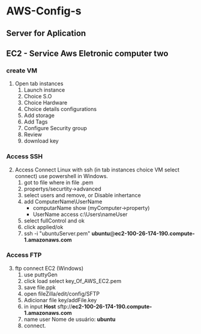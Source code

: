 # AWS-Config-s

## Server for Aplication

## EC2 - Service Aws Eletronic computer two
### create VM
1. Open tab instances
   1. Launch instance
   2. Choice S.O
   3. Choice Hardware
   4. Choice details configurations
   5. Add storage
   6. Add Tags
   7. Configure Security group
   8. Review
   9. download key
### Access SSH 
2. Access Connect Linux with ssh (in tab instances choice VM select connect) use powershell in Windows.
   1. got to file where in file .pem
   2. propertys/securtity->advanced
     1. select users and remove, or Disable inhertance
     2. add ComputerName\\UserName
        * computarName show (myComputer->property)
        * UserName access c:\Users\nameUser
     3. select fullControl and ok
     4. click applied/ok
   3. ssh -i "ubuntuServer.pem" **ubuntu**@**ec2-100-26-174-190.compute-1.amazonaws.com**
### Access FTP   
3. ftp connect EC2 (Windows)
   1. use puttyGen
   2. click load select key_Of_AWS_EC2.pem
   3. save file.ppk
   4. open fileZilla/edit/config/SFTP
   5. Adicionar file key/addFile.key
   6. in input **Host** sftp://**ec2-100-26-174-190.compute-1.amazonaws.com**
   7. name user Nome de usuário: **ubuntu**
   8. connect.
  
  
  
  


